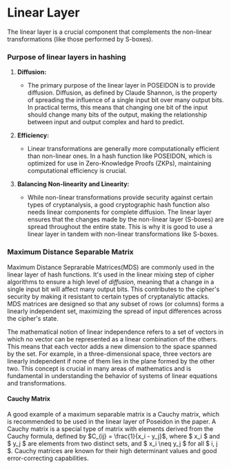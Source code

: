 # Linear Layer
The linear layer is a crucial component that complements the non-linear transformations (like those performed by S-boxes). 

### Purpose of linear layers in hashing

1. **Diffusion:**
   - The primary purpose of the linear layer in POSEIDON is to provide diffusion. 
   Diffusion, as defined by Claude Shannon, is the property of spreading the influence of a single input bit over many output bits.
   In practical terms, this means that changing one bit of the input should change many bits of the output, making the relationship between input and output complex and hard to predict.

2. **Efficiency:**
   - Linear transformations are generally more computationally efficient than non-linear ones. 
   In a hash function like POSEIDON, which is optimized for use in Zero-Knowledge Proofs (ZKPs), maintaining computational efficiency is crucial.

3. **Balancing Non-linearity and Linearity:**
   - While non-linear transformations provide security against certain types of cryptanalysis, a good cryptographic hash function also needs linear components for complete diffusion. 
   The linear layer ensures that the changes made by the non-linear layer (S-boxes) are spread throughout the entire state. 
   This is why it is good to use a linear layer in tandem with non-linear transformations like S-boxes.


### Maximum Distance Separable Matrix

Maximum Distance Seprarable Matrices(MDS) are commonly used in the linear layer of hash functions.
It's used in the linear mixing step of cipher algorithms to ensure a high level of *diffusion*, meaning that a change in a single input bit will affect many output bits. 
This contributes to the cipher's security by making it resistant to certain types of cryptanalytic attacks. 
MDS matrices are designed so that any subset of rows (or columns) forms a linearly independent set, maximizing the spread of input differences across the cipher's state.

The mathematical notion of linear independence refers to a set of vectors in which no vector can be represented as a linear combination of the others. 
This means that each vector adds a new dimension to the space spanned by the set. 
For example, in a three-dimensional space, three vectors are linearly independent if none of them lies in the plane formed by the other two. 
This concept is crucial in many areas of mathematics and is fundamental in understanding the behavior of systems of linear equations and transformations.

#### Cauchy Matrix
A good example of a maximum separable matrix is a Cauchy matrix, which is recommended to be used in the linear layer of Poseidon in the paper.
A Cauchy matrix is a special type of matrix with elements derived from the Cauchy formula, 
defined by $C_{ij} = \frac{1}{x_i - y_j}$, where $ x_i $ and $ y_j $ are elements 
from two distinct sets, and $ x_i \neq y_j $ for all $ i, j $. 
Cauchy matrices are known for their high determinant values and good error-correcting capabilities.
